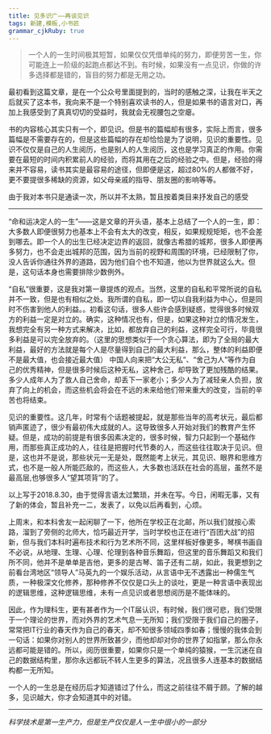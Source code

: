 ```yaml
---
title: 见多识广——再谈见识 
tags: 新建,模板,小书匠
grammar_cjkRuby: true
---
```


>一个人的一生时间极其短暂，如果仅仅凭借单纯的努力，即便劳苦一生，你可能连上一阶级的起跑点都达不到。有时候，如果没有一点见识，你做的许多选择都是错的，盲目的努力都是无用之功。

最初看到这篇文章，是在一个公众号里面提到的，当时的感触之深，让我在半天之后就买了这本书，我向来不是一个特别喜欢读书的人，但是如果书的语言对口，再加上我感受到了真真切切的受益时，我就会无视腰包之空瘪。

书的内容核心其实只有一个，即见识。但是书的篇幅却有很多，实际上而言，很多篇幅是不需要存在的，但是这些篇幅的存在却恰恰是为了说明，见识的重要性。见识不仅仅是自己的人生阅历，也是别人的人生阅历，这也是学习真正的作用。你需要在最短的时间内积累前人的经验，而将其用在之后的经验之中。但是，经验的得来并不容易，读书其实是最容易的途径，但即便是这，超过80%的人都做不好，更不要提很多稀缺的资源，如父母亲戚的指导、朋友圈的影响等等。

由于我对本书只是通读一次，所以并不太熟，暂且按着类目来抒发自己的感受


----------

“命和运决定人的一生”——这是文章的开头语，基本上总结了一个人的一生，即：大多数人即便很努力也基本上不会有太大的改变，相反，如果规规矩矩，也不会差到哪去。即一个人的出生已经决定边界的返回，就像古希腊的城邦，很多人即便再多努力，也不会走出城邦的范围，因为当前的视野和周围的环境，已经限制了你，没人告诉你通往外界的道路，因为他们自个也不知道，他以为世界就这么大。但是，这句话本身也需要排除少数例外。

“自私”很重要，这是我对第一章提炼的观点。当然，这里的自私和平常所说的自私并不一致，但是也有相似之处。我所谓的自私，即一切以自我利益为中心，但是同时不伤害到他人的利益。。初看这句话，很多人些许会感到疑惑，觉得很多时候双方的利益一定是对立的。确实，这种情况也有，但是，如果这种对立的情况发生，我想完全有另一种方式来解决，比如，都放弃自己的利益，这样完全可行，毕竟很多利益是可以完全放弃的。（这里的思想类似于一个贪心算法，即为了全局的最大利益，最好的方法就是每个人是尽量得到自己的最大利益，那么，整体的利益即便不是最大值，也会接近最大值）
中国人向来把“大公无私”、“舍己为人”等作为自己的优秀精神，但是很多时候后这种无私，这种舍己，却导致了更加残酷的结果。多少人成年人为了救人自己舍命，却丢下一家老小；多少人为了减轻亲人负担，放弃了向上的机会，而这些机会将会在不远的未来给他们带来重大的改变，当前的辛苦也将结束。

见识的重要性。这几年，时常有个话题被提起，就是那些当年的高考状元，最后都销声匿迹了，很少有最初伟大成就的人。这导致很多人开始对我们的教育产生怀疑。但是，成功的前提是有很多因素决定的，很多时候，智力只起到一个基础作用，而那些真正成功的人，往往是把握时代节奏的人，而这些往往取决于见识。但是，这也并不是说，那些状元一无是处，既然能考上状元，其见识、眼界和思维方式，也不是一般人所能匹敌的，而这些人，大多数也活跃在社会的高层，虽然不是最高层,也够很多人“望其项背”的了。

以上写于2018.8.30，由于觉得言语太过繁琐，并未在写。今日，闲暇无事，又有了新的体会，暂且补充一二，发表了，以免以后再看到，心烦。

上周末，和本科舍友一起闲聊了一下，他所在学校正在北邮，所以我们就按心索路，溜到了旁侧的北师大，恰巧最近开学，当时学校也正在进行“百团大战”的招新，但与我们本科时遍布技术和行为艺术所不同，这里样板好像更多，琴棋书画自不必说，从地理、生理、心理、伦理到各种音乐舞蹈，但这里的音乐舞蹈又和我们所不同，他并不是单单是吉他，更多的是古琴、笛子还有二胡，如此，我更想到之前看台湾地区“领导人”马英九的一个娱乐活动，从言语中无不透露出一种儒生气质，一种极深文化修养，那种修养不仅仅是口头上的谈吐，更是一种言语中表现出的逻辑思维，这种逻辑思维，未有一点见识或者思想阅历是不能体味的。

因此，作为理科生，更有甚者作为一个IT届认识，有时候，我们很可悲，我们受限于一个理论的世界，而对外界的艺术气息一无所知；我们受限于我们自己的圈子，常常把IT行业的春天作为自己的春天，却不知很多领域四季如春；慢慢的我体会到一句话：如果你对别人的世界所致甚少，而他却却对你的世界了如指掌，那么你永远都可能是错的。所以，阅历很重要，如果你只是一个单纯的猿猴，一生沉迷在自己的数据结构里，那你永远都玩不转人生更多的算法，况且很多人连基本的数据结构都一无所知。

一个人的一生总是在经历后才知道错过了什么，而这之前往往不屑于顾。了解的越多，见识越大，你才会知道其中的对错。


----------


*科学技术是第一生产力，但是生产仅仅是人一生中很小的一部分*
